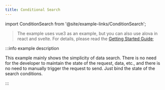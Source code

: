 ```yaml
---
title: Conditional Search
---
```


import ConditionSearch from '@site/example-links/ConditionSearch';

> The example uses vue3 as an example, but you can also use alova in react and svelte. For details, please read the [Getting Started Guide](/v2/tutorial/getting-started);

<ConditionSearch></ConditionSearch>

:::info example description

This example mainly shows the simplicity of data search. There is no need for the developer to maintain the state of the request, data, etc., and there is no need to manually trigger the request to send. Just bind the state of the search conditions.

:::
